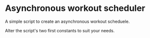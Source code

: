 # Asynchronous workout scheduler

A simple script to create an asynchronous workout scheduele.

Alter the script's two first constants to suit your needs.
